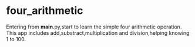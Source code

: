 # four_arithmetic
Entering from __main__.py,start to learn the simple four arithmetic operation.
This app includes add,substract,multiplication and division,helping knowing 1 to 100.
